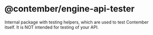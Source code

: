 # @contember/engine-api-tester

Internal package with testing helpers, which are used to test Contember itself. It is NOT intended for testing of your API.
